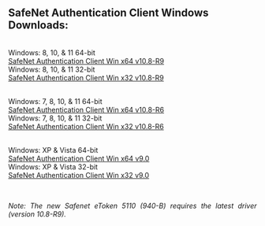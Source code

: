<h2 style="margin-left:0px;"><strong>SafeNet Authentication Client Windows Downloads:</strong></h2>

<p style="margin-left:0px;text-align:justify;"><br>Windows:&nbsp;8, 10, &amp; 11 64-bit<br>
<a target="_blank" rel="noopener noreferrer" href="https://github.com/usasmartcard/safenet-authentication-client/raw/main/Safenet-Authentication-Tools-Windows-x64-10.8-R9.zip">SafeNet Authentication Client Win x64 v10.8-R9</a><br>Windows:&nbsp;8, 10, &amp; 11 32-bit<br>
<a target="_blank" rel="noopener noreferrer" href="https://github.com/usasmartcard/safenet-authentication-client/raw/main/Safenet-Authentication-Tools-Windows-x32-10.8-R9.zip">SafeNet Authentication Client Win x32 v10.8-R9</a></p>

<p style="margin-left:0px;text-align:justify;"><br>Windows:&nbsp;7, 8, 10, &amp; 11 64-bit<br><a target="_blank" rel="noopener noreferrer" href="https://github.com/usasmartcard/safenet-authentication-client/raw/main/Safenet-Authentication-Tools_Windows_x64_10.8-R6_CSP_enabled_msi.zip">SafeNet Authentication Client Win x64 v10.8-R6</a><br>Windows:&nbsp;7, 8, 10, &amp; 11 32-bit<br>
<a target="_blank" rel="noopener noreferrer" href="https://github.com/usasmartcard/safenet-authentication-client/raw/main/Safenet-Authentication-Tools_Windows_x32_10.8-R6_CSP_enabled_msi.zip">SafeNet Authentication Client Win x32 v10.8-R6</a></p>

<p style="margin-left:0px;text-align:justify;"><br>Windows:&nbsp;XP &amp; Vista 64-bit<br><a target="_blank" rel="noopener noreferrer" href="https://github.com/usasmartcard/safenet-authentication-client/raw/main/Safenet-Authentication-Tools_Windows_x64_9.0.msi">SafeNet Authentication Client Win x64 v9.0</a><br>Windows:&nbsp;XP &amp; Vista 32-bit<br><a target="_blank" rel="noopener noreferrer" href="https://github.com/usasmartcard/safenet-authentication-client/raw/main/Safenet-Authentication-Tools_Windows_x32_9.0.msi">SafeNet Authentication Client Win x32 v9.0</a></p>

<p style="margin-left:0px;text-align:justify;">&nbsp;</p>

<p style="margin-left:0px;text-align:justify;"><i>Note: The new Safenet eToken 5110 (940-B) requires the latest driver (version 10.8-R9).&nbsp;</i></p>
